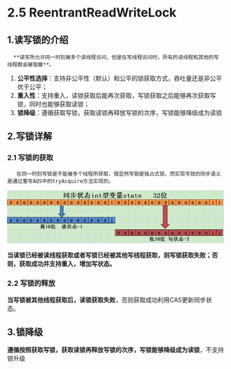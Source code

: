 # 2.5 ReentrantReadWriteLock

## 1.读写锁的介绍

      **读写所允许同一时刻被多个读线程访问，但是在写线程访问时，所有的读线程和其他的写线程都会被阻塞**。

1. **公平性选择**：支持非公平性（默认）和公平的锁获取方式，吞吐量还是非公平优于公平；
2. **重入性**：支持重入，读锁获取后能再次获取，写锁获取之后能够再次获取写锁，同时也能够获取读锁；
3. **锁降级**：遵循获取写锁，获取读锁再释放写锁的次序，写锁能够降级成为读锁

## 2.写锁详解

### 2.1 写锁的获取

       在同一时刻写锁是不能被多个线程所获取，很显然写锁是独占式锁，而实现写锁的同步语义是通过重写AQS中的tryAcquire方法实现的。

![](../../.gitbook/assets/image%20%28203%29.png)

 **当读锁已经被读线程获取或者写锁已经被其他写线程获取，则写锁获取失败；否则，获取成功并支持重入，增加写状态。**

### 2.2 写锁的释放

 **当写锁被其他线程获取后，读锁获取失败**，否则获取成功利用CAS更新同步状态。

## 3.锁降级

 **遵循按照获取写锁，获取读锁再释放写锁的次序，写锁能够降级成为读锁**，不支持锁升级

